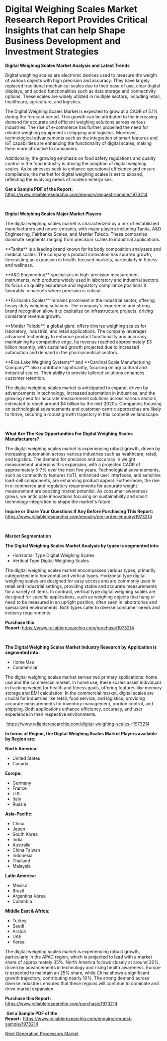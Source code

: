 <p><h1>Digital Weighing Scales Market Research Report Provides Critical Insights that can help Shape Business Development and Investment Strategies</h1></p><p><strong>Digital Weighing Scales Market Analysis and Latest Trends</strong></p>
<p><p>Digital weighing scales are electronic devices used to measure the weight of various objects with high precision and accuracy. They have largely replaced traditional mechanical scales due to their ease of use, clear digital displays, and added functionalities such as data storage and connectivity options. These scales are widely utilized in multiple sectors, including retail, healthcare, agriculture, and logistics.</p><p>The Digital Weighing Scales Market is expected to grow at a CAGR of 5.1% during the forecast period. This growth can be attributed to the increasing demand for accurate and efficient weighing solutions across various industries. The rise of e-commerce has further propelled the need for reliable weighing equipment in shipping and logistics. Moreover, technological advancements such as the integration of smart features and IoT capabilities are enhancing the functionality of digital scales, making them more attractive to consumers. </p><p>Additionally, the growing emphasis on food safety regulations and quality control in the food industry is driving the adoption of digital weighing scales. As businesses seek to enhance operational efficiency and ensure compliance, the market for digital weighing scales is set to expand, reflecting the evolving needs of modern enterprises.</p></p>
<p><strong>Get a Sample PDF of the Report:&nbsp;</strong> <a href="https://www.reliableresearchiq.com/enquiry/request-sample/1973214?utm_campaign=3282&utm_medium=2&utm_source=Github&utm_content=ia&utm_term=06042025&utm_id=digital-weighing-scales">https://www.reliableresearchiq.com/enquiry/request-sample/1973214</a></p>
<p>&nbsp;</p>
<p><strong>Digital Weighing Scales Major Market Players</strong></p>
<p><p>The digital weighing scales market is characterized by a mix of established manufacturers and newer entrants, with major players including Tanita, A&D Engineering, Fairbanks Scales, and Mettler Toledo. These companies dominate segments ranging from precision scales to industrial applications.</p><p>**Tanita** is a leading brand known for its body composition analyzers and medical scales. The company's product innovation has spurred growth, forecasting an expansion in health-focused markets, particularly in fitness and wellness.</p><p>**A&D Engineering** specializes in high-precision measurement instruments, with products widely used in laboratory and industrial sectors. Its focus on quality assurance and regulatory compliance positions it favorably in markets where precision is critical.</p><p>**Fairbanks Scales** remains prominent in the industrial sector, offering heavy-duty weighing solutions. The company's experience and strong brand recognition allow it to capitalize on infrastructure projects, driving consistent revenue growth.</p><p>**Mettler Toledo**, a global giant, offers diverse weighing scales for laboratory, industrial, and retail applications. The company leverages advanced technology to enhance product functionality and accuracy, maintaining its competitive edge. Its revenue reached approximately $3 billion recently, with sustained growth projected due to increased automation and demand in the pharmaceutical sectors.</p><p>**Rice Lake Weighing Systems** and **Cardinal Scale Manufacturing Company** also contribute significantly, focusing on agricultural and industrial scales. Their ability to provide tailored solutions enhances customer retention.</p><p>The digital weighing scales market is anticipated to expand, driven by advancements in technology, increased automation in industries, and the growing need for accurate measurement solutions across various sectors, estimated to reach around $4 billion by the mid-2020s. Companies focusing on technological advancements and customer-centric approaches are likely to thrive, securing a robust growth trajectory in this competitive landscape.</p></p>
<p>&nbsp;</p>
<p><strong>What Are The Key Opportunities For Digital Weighing Scales Manufacturers?</strong></p>
<p><p>The digital weighing scales market is experiencing robust growth, driven by increasing automation across various industries such as healthcare, retail, and logistics. The demand for precision and accuracy in weight measurement underpins this expansion, with a projected CAGR of approximately 5-7% over the next five years. Technological advancements, such as connectivity features (IoT), enhanced user interfaces, and sensitive load-cell components, are enhancing product appeal. Furthermore, the rise in e-commerce and regulatory requirements for accurate weight measurement are boosting market potential. As consumer awareness grows, we anticipate innovations focusing on sustainability and smart technology integration to shape the market's future.</p></p>
<p><strong>Inquire or Share Your Questions If Any Before Purchasing This Report:</strong> <a href="https://www.reliableresearchiq.com/enquiry/pre-order-enquiry/1973214?utm_campaign=3282&utm_medium=2&utm_source=Github&utm_content=ia&utm_term=06042025&utm_id=digital-weighing-scales">https://www.reliableresearchiq.com/enquiry/pre-order-enquiry/1973214</a></p>
<p>&nbsp;</p>
<p><strong>Market Segmentation</strong></p>
<p><strong>The Digital Weighing Scales Market Analysis by types is segmented into:</strong></p>
<p><ul><li>Horizontal Type Digital Weighing Scales</li><li>Vertical Type Digital Weighing Scales</li></ul></p>
<p><p>The digital weighing scales market encompasses various types, primarily categorized into horizontal and vertical types. Horizontal type digital weighing scales are designed for easy access and are commonly used in retail and industrial settings, providing stable and accurate measurements for a variety of items. In contrast, vertical type digital weighing scales are designed for specific applications, such as weighing objects that hang or need to be measured in an upright position, often seen in laboratories and specialized environments. Both types cater to diverse consumer needs and industry requirements.</p></p>
<p><strong>Purchase this Report:&nbsp;</strong><a href="https://www.reliableresearchiq.com/purchase/1973214?utm_campaign=3282&utm_medium=2&utm_source=Github&utm_content=ia&utm_term=06042025&utm_id=digital-weighing-scales">https://www.reliableresearchiq.com/purchase/1973214</a></p>
<p>&nbsp;</p>
<p><strong>The Digital Weighing Scales Market Industry Research by Application is segmented into:</strong></p>
<p><ul><li>Home Use</li><li>Commercial</li></ul></p>
<p><p>The digital weighing scales market serves two primary applications: home use and the commercial market. In home use, these scales assist individuals in tracking weight for health and fitness goals, offering features like memory storage and BMI calculation. In the commercial market, digital scales are crucial for industries like retail, food service, and logistics, providing accurate measurements for inventory management, portion control, and shipping. Both applications enhance efficiency, accuracy, and user experience in their respective environments.</p></p>
<p><a href="https://www.reliableresearchiq.com/digital-weighing-scales-r1973214?utm_campaign=3282&utm_medium=2&utm_source=Github&utm_content=ia&utm_term=06042025&utm_id=digital-weighing-scales">&nbsp;https://www.reliableresearchiq.com/digital-weighing-scales-r1973214</a></p>
<p><strong>In terms of Region, the Digital Weighing Scales Market Players available by Region are:</strong></p>
<p>
    <p> <strong> North America: </strong>
        <ul>
            <li>United States</li>
            <li>Canada</li>
        </ul>
        </p> 
    <p> <strong> Europe: </strong>
        <ul>
            <li>Germany</li>
            <li>France</li>
            <li>U.K.</li>
            <li>Italy</li>
            <li>Russia</li>
        </ul>
        </p> 
    <p> <strong> Asia-Pacific: </strong>
        <ul>
            <li>China</li>
            <li>Japan</li>
            <li>South Korea</li>
            <li>India</li>
            <li>Australia</li>
            <li>China Taiwan</li>
            <li>Indonesia</li>
            <li>Thailand</li>
            <li>Malaysia</li>
        </ul>
        </p> 
    <p> <strong> Latin America: </strong>
        <ul>
            <li>Mexico</li>
            <li>Brazil</li>
            <li>Argentina Korea</li>
            <li>Colombia</li>
        </ul>
        </p> 
    <p> <strong> Middle East & Africa: </strong>
        <ul>
            <li>Turkey</li>
            <li>Saudi</li>
            <li>Arabia</li>
            <li>UAE</li>
            <li>Korea</li>
        </ul>
    </p>
    </p>
<p><p>The digital weighing scales market is experiencing robust growth, particularly in the APAC region, which is projected to lead with a market share of approximately 35%. North America follows closely at around 30%, driven by advancements in technology and rising health awareness. Europe is expected to maintain an 25% share, while China shows a significant growth trajectory, contributing nearly 10%. The strong demand across diverse industries ensures that these regions will continue to dominate and drive market expansion.</p></p>
<p><strong>Purchase this Report: </strong><a href="https://www.reliableresearchiq.com/purchase/1973214?utm_campaign=3282&utm_medium=2&utm_source=Github&utm_content=ia&utm_term=06042025&utm_id=digital-weighing-scales">https://www.reliableresearchiq.com/purchase/1973214</a></p>
<p>&nbsp;<strong>Get a Sample PDF of the Report:&nbsp;&nbsp;</strong><a href="https://www.reliableresearchiq.com/enquiry/request-sample/1973214?utm_campaign=3282&utm_medium=2&utm_source=Github&utm_content=ia&utm_term=06042025&utm_id=digital-weighing-scales">https://www.reliableresearchiq.com/enquiry/request-sample/1973214</a></p>
<p><strong></strong></p>
<p><p><a href="https://github.com/vassihucz/Market-Research-Report-List-1/blob/main/next-generation-processors-market.md?utm_campaign=3282&utm_medium=2&utm_source=Github&utm_content=ia&utm_term=06042025&utm_id=digital-weighing-scales">Next Generation Processors Market</a></p></p>